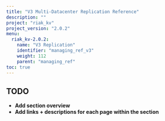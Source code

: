 ```yaml
---
title: "V3 Multi-Datacenter Replication Reference"
description: ""
project: "riak_kv"
project_version: "2.0.2"
menu:
  riak_kv-2.0.2:
    name: "V3 Replication"
    identifier: "managing_ref_v3"
    weight: 112
    parent: "managing_ref"
toc: true
---
```


## TODO

- **Add section overview**
- **Add links + descriptions for each page within the section**
